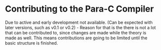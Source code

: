 # Contributing to the Para-C Compiler

Due to active and early development not available. (Can be expected with later
versions, such as v0.1 or v0.2) - Reason for that is the there is not a lot
that can be contributed to, since changes are made while the theory is made
as well. This means contributions are going to be limited until the basic
structure is finished.